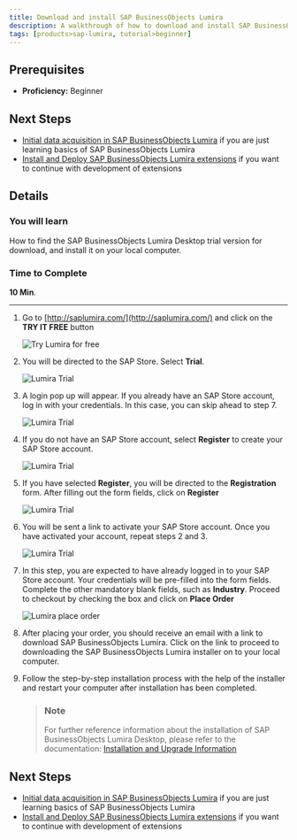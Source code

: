 ```yaml
---
title: Download and install SAP BusinessObjects Lumira
description: A walkthrough of how to download and install SAP BusinessObjects Lumira
tags: [products>sap-lumira, tutorial>beginner]
---
```

## Prerequisites  
 - **Proficiency:** Beginner

## Next Steps
- [Initial data acquisition in SAP BusinessObjects Lumira](http://go.sap.com/developer/tutorials/lumira-initial-data-acquisition.html) if you are just learning basics of SAP BusinessObjects Lumira
- [Install and Deploy SAP BusinessObjects Lumira extensions](http://go.sap.com/developer/tutorials/lumira-extensions-intro.html) if you want to continue with development of extensions

## Details
### You will learn  
How to find the SAP BusinessObjects Lumira Desktop trial version for download, and install it on your local computer.

### Time to Complete
**10 Min**.

---

1. Go to [http://saplumira.com/](http://saplumira.com/) and click on the **TRY IT FREE** button

    ![Try Lumira for free](https://raw.githubusercontent.com/SAPDocuments/Tutorials/master/tutorials/lumira-install/lumira1-1.png)

2. You will be directed to the SAP Store. Select **Trial**.

    ![Lumira Trial](https://raw.githubusercontent.com/SAPDocuments/Tutorials/master/tutorials/lumira-install/lumira1-2.png)

3. A login pop up will appear. If you already have an SAP Store account, log in with your credentials. In this case, you can skip ahead to step 7.

    ![Lumira Trial](https://raw.githubusercontent.com/SAPDocuments/Tutorials/master/tutorials/lumira-install/lumira1-3.png)

4.	If you do not have an SAP Store account, select **Register** to create your SAP Store account.

    ![Lumira Trial](https://raw.githubusercontent.com/SAPDocuments/Tutorials/master/tutorials/lumira-install/lumira1-4.png)

5.	If you have selected **Register**, you will be directed to the **Registration** form. After filling out the form fields, click on **Register**

    ![Lumira Trial](https://raw.githubusercontent.com/SAPDocuments/Tutorials/master/tutorials/lumira-install/lumira1-5.png)

6.	You will be sent a link to activate your SAP Store account. Once you have activated your account, repeat steps 2 and 3.

    ![Lumira Trial](https://raw.githubusercontent.com/SAPDocuments/Tutorials/master/tutorials/lumira-install/lumira1-6.png)

7. In this step, you are expected to have already logged in to your SAP Store account. Your credentials will be pre-filled into the form fields. Complete the other mandatory blank fields, such as **Industry**. Proceed to checkout by checking the box and click on **Place Order**

    ![Lumira place order](https://raw.githubusercontent.com/SAPDocuments/Tutorials/master/tutorials/lumira-install/lumira1-7.png)

8. After placing your order, you should receive an email with a link to download SAP BusinessObjects Lumira. Click on the link to proceed to downloading the SAP BusinessObjects Lumira installer on to your local computer.

9. Follow the step-by-step installation process with the help of the installer and restart your computer after installation has been completed.

    > ### Note
    > For further reference information about the installation of SAP BusinessObjects Lumira Desktop, please refer to the documentation: [Installation and Upgrade Information](http://help.sap.com/lumira#section3)

## Next Steps
 - [Initial data acquisition in SAP BusinessObjects Lumira](http://go.sap.com/developer/tutorials/lumira-initial-data-acquisition.html) if you are just learning basics of SAP BusinessObjects Lumira
- [Install and Deploy SAP BusinessObjects Lumira extensions](http://go.sap.com/developer/tutorials/lumira-extensions-intro.html) if you want to continue with development of extensions
